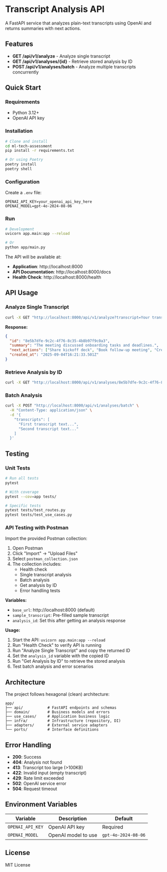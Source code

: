 # Transcript Analysis API

A FastAPI service that analyzes plain-text transcripts using OpenAI and returns summaries with next actions.

## Features

- **GET /api/v1/analyze** - Analyze single transcript
- **GET /api/v1/analyses/{id}** - Retrieve stored analysis by ID
- **POST /api/v1/analyses/batch** - Analyze multiple transcripts concurrently

## Quick Start

### Requirements

- Python 3.12+
- OpenAI API key

### Installation

```bash
# Clone and install
cd ml-tech-assessment
pip install -r requirements.txt

# Or using Poetry
poetry install
poetry shell
```

### Configuration

Create a `.env` file:

```env
OPENAI_API_KEY=your_openai_api_key_here
OPENAI_MODEL=gpt-4o-2024-08-06
```

### Run

```bash
# Development
uvicorn app.main:app --reload

# Or
python app/main.py
```

The API will be available at:
- **Application**: http://localhost:8000
- **API Documentation**: http://localhost:8000/docs
- **Health Check**: http://localhost:8000/health

## API Usage

### Analyze Single Transcript

```bash
curl -X GET "http://localhost:8000/api/v1/analyze?transcript=Your transcript text here"
```

**Response:**
```json
{
  "id": "8e5b7dfe-9c2c-4f76-8c35-4b8b97f9c0a3",
  "summary": "The meeting discussed onboarding tasks and deadlines.",
  "next_actions": ["Share kickoff deck", "Book follow-up meeting", "Create Jira tickets"],
  "created_at": "2025-09-04T16:21:33.501Z"
}
```

### Retrieve Analysis by ID

```bash
curl -X GET "http://localhost:8000/api/v1/analyses/8e5b7dfe-9c2c-4f76-8c35-4b8b97f9c0a3"
```

### Batch Analysis

```bash
curl -X POST "http://localhost:8000/api/v1/analyses/batch" \
  -H "Content-Type: application/json" \
  -d '{
    "transcripts": [
      "First transcript text...",
      "Second transcript text..."
    ]
  }'
```

## Testing

### Unit Tests

```bash
# Run all tests
pytest

# With coverage
pytest --cov=app tests/

# Specific tests
pytest tests/test_routes.py
pytest tests/test_use_cases.py
```

### API Testing with Postman

Import the provided Postman collection:

1. Open Postman
2. Click "Import" → "Upload Files"
3. Select `postman_collection.json`
4. The collection includes:
   - Health check
   - Single transcript analysis
   - Batch analysis
   - Get analysis by ID
   - Error handling tests

**Variables:**
- `base_url`: http://localhost:8000 (default)
- `sample_transcript`: Pre-filled sample transcript
- `analysis_id`: Set this after getting an analysis response

**Usage:**
1. Start the API: `uvicorn app.main:app --reload`
2. Run "Health Check" to verify API is running
3. Run "Analyze Single Transcript" and copy the returned ID
4. Set the `analysis_id` variable with the copied ID
5. Run "Get Analysis by ID" to retrieve the stored analysis
6. Test batch analysis and error scenarios

## Architecture

The project follows hexagonal (clean) architecture:

```
app/
├── api/           # FastAPI endpoints and schemas
├── domain/        # Business models and errors
├── use_cases/     # Application business logic
├── infra/         # Infrastructure (repository, DI)
├── adapters/      # External service adapters
└── ports/         # Interface definitions
```

## Error Handling

- **200**: Success
- **404**: Analysis not found
- **413**: Transcript too large (>100KB)
- **422**: Invalid input (empty transcript)
- **429**: Rate limit exceeded
- **502**: OpenAI service error
- **504**: Request timeout

## Environment Variables

| Variable | Description | Default |
|----------|-------------|---------|
| `OPENAI_API_KEY` | OpenAI API key | Required |
| `OPENAI_MODEL` | OpenAI model to use | `gpt-4o-2024-08-06` |

## License

MIT License
